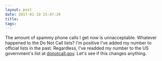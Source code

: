 ```yaml
---
layout: post
date: 2017-01-10 15:47:29
title: 
tags:
---
```


The amount of spammy phone calls I get now is unnacceptable. Whatever happened to the Do Not Call lists? I'm positive I've added my number to official lists in the past. Regardless, I've readded my number to the US government's list at [donotcall.gov](https://www.donotcall.gov). Let's see if this changes anything.